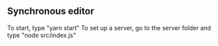 ## Synchronous editor

To start, type "yarn start"
To set up a server, go to the server folder and type "node src/index.js"
